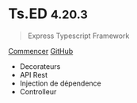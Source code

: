 <!-- _coverpage.md -->


# Ts.ED <small class="version">4.20.3</small>

> Express Typescript Framework

<a href="#/fr/getting-started" class="button">Commencer</a>
<a href="https://github.com/Romakita/ts-express-decorators/" class="button white">GitHub</a>

* Decorateurs
* API Rest
* Injection de dépendence
* Controlleur

